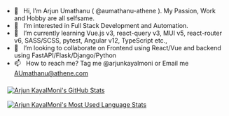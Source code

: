 - 👋 &nbsp; Hi, I’m Arjun Umathanu ( @aumathanu-athene ). My Passion, Work and Hobby are all selfsame.
- 👀 &nbsp; I’m interested in Full Stack Development and Automation.
- 🌱 &nbsp; I’m currently learning Vue.js v3, react-query v3, MUI v5, react-router v6, SASS/SCSS, pytest, Angular v12, TypeScript etc.,
- 💞️ &nbsp; I’m looking to collaborate on Frontend using React/Vue and backend using FastAPI/Flask/Django/Python
- 📫 &nbsp; How to reach me? Tag me @arjunkayalmoni or Email me AUmathanu@athene.com

<!---
arjunkayalmoni/arjunkayalmoni is a ✨ special ✨ repository because its `README.md` (this file) appears on your GitHub profile.
You can click the Preview link to take a look at your changes. # 24292F , 081E3C
--->

<a href="https://github.com/aumathanu-athene">
  <img align="center" style="margin:0.5rem" src="https://github-readme-stats.vercel.app/api?username=aumathanu-athene&show_icons=true&line_height=27&count_private=true&title_color=ffffff&text_color=c9cacc&icon_color=F7AF00&bg_color=371e4c" alt="Arjun KayalMoni's GitHub Stats" />
</a>

<a href="https://github.com/aumathanu-athene">
  <img align="center" style="margin:0.5rem" src="https://github-readme-stats.vercel.app/api/top-langs/?username=aumathanu-athene&hide=html,css&title_color=ffffff&text_color=c9cacc&icon_color=F7AF00&bg_color=371e4c" alt="Arjun KayalMoni's Most Used Language Stats" />
</a>
